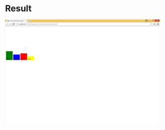 # Result

![alt tag](https://github.com/MuhammadMohsin/learn-d3.js/blob/master/step05.b_external_files/output.png)
